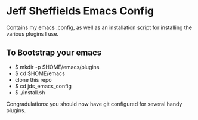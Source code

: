 Jeff Sheffields Emacs Config
================

Contains my emacs .config, as well as an installation script for installing the various plugins I use.
## To Bootstrap your emacs 
- $ mkdir -p $HOME/emacs/plugins
- $ cd $HOME/emacs
- clone this repo
- $ cd jds_emacs_config
- $ ./install.sh

Congradulations: you should now have git configured for several handy plugins.